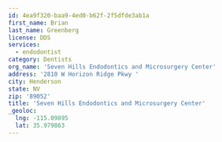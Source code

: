 ```yaml
---
id: 4ea9f320-baa9-4ed0-b62f-2f5dfde3ab1a
first_name: Brian
last_name: Greenberg
license: DDS
services:
  - endodontist
category: Dentists
org_name: 'Seven Hills Endodontics and Microsurgery Center'
address: '2810 W Horizon Ridge Pkwy '
city: Henderson
state: NV
zip: '89052'
title: 'Seven Hills Endodontics and Microsurgery Center'
_geoloc:
  lng: -115.09895
  lat: 35.979863
---
```

